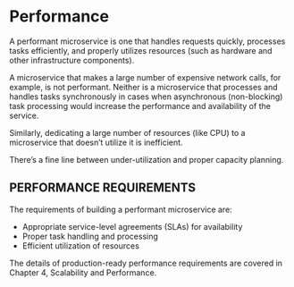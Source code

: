 # Performance

A performant microservice is one that handles requests quickly, processes tasks efficiently, and properly utilizes resources (such as hardware and other infrastructure components).

A microservice that makes a large number of expensive network calls, for example, is not performant. Neither is a microservice that processes and handles tasks synchronously in cases when asynchronous (non-blocking) task processing would increase the performance and availability of the service.

Similarly, dedicating a large number of resources (like CPU) to a microservice that doesn’t utilize it is inefficient.

There’s a fine line between under-utilization and proper capacity planning.

## PERFORMANCE REQUIREMENTS

The requirements of building a performant microservice are:

* Appropriate service-level agreements (SLAs) for availability
* Proper task handling and processing
* Efficient utilization of resources

The details of production-ready performance requirements are covered in Chapter 4, Scalability and Performance.